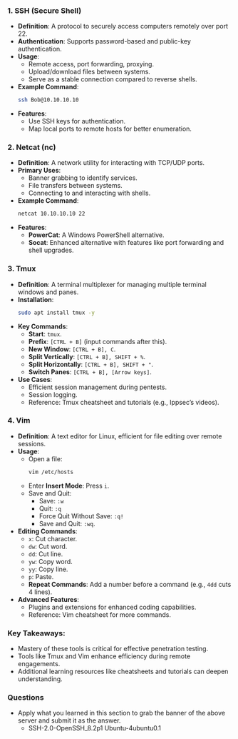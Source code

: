 ### **1. SSH (Secure Shell)**
- **Definition**: A protocol to securely access computers remotely over port 22.
- **Authentication**: Supports password-based and public-key authentication.
- **Usage**:
    - Remote access, port forwarding, proxying.
    - Upload/download files between systems.
    - Serve as a stable connection compared to reverse shells.
- **Example Command**:
    ```bash
    ssh Bob@10.10.10.10
    ```
- **Features**:
    - Use SSH keys for authentication.
    - Map local ports to remote hosts for better enumeration.



### **2. Netcat (nc)**
- **Definition**: A network utility for interacting with TCP/UDP ports.
- **Primary Uses**:
    - Banner grabbing to identify services.
    - File transfers between systems.
    - Connecting to and interacting with shells.
- **Example Command**:
    ```bash
    netcat 10.10.10.10 22
    ```
- **Features**:
    - **PowerCat**: A Windows PowerShell alternative.
    - **Socat**: Enhanced alternative with features like port forwarding and shell upgrades.



### **3. Tmux**
- **Definition**: A terminal multiplexer for managing multiple terminal windows and panes.
- **Installation**:
    ```bash
    sudo apt install tmux -y
    ```
- **Key Commands**:
    - **Start**: `tmux`.
    - **Prefix**: `[CTRL + B]` (input commands after this).
    - **New Window**: `[CTRL + B], C`.
    - **Split Vertically**: `[CTRL + B], SHIFT + %`.
    - **Split Horizontally**: `[CTRL + B], SHIFT + "`.
    - **Switch Panes**: `[CTRL + B], [Arrow keys]`.
- **Use Cases**:
    - Efficient session management during pentests.
    - Session logging.
    - Reference: Tmux cheatsheet and tutorials (e.g., Ippsec’s videos).



### **4. Vim**
- **Definition**: A text editor for Linux, efficient for file editing over remote sessions.
- **Usage**:
    - Open a file:
        ```bash
        vim /etc/hosts
        ```
    - Enter **Insert Mode**: Press `i`.
    - Save and Quit:
        - Save: `:w`
        - Quit: `:q`
        - Force Quit Without Save: `:q!`
        - Save and Quit: `:wq`.
- **Editing Commands**:
    - `x`: Cut character.
    - `dw`: Cut word.
    - `dd`: Cut line.
    - `yw`: Copy word.
    - `yy`: Copy line.
    - `p`: Paste.
    - **Repeat Commands**: Add a number before a command (e.g., `4dd` cuts 4 lines).
- **Advanced Features**:
    - Plugins and extensions for enhanced coding capabilities.
    - Reference: Vim cheatsheet for more commands.



### **Key Takeaways**:
- Mastery of these tools is critical for effective penetration testing.
- Tools like Tmux and Vim enhance efficiency during remote engagements.
- Additional learning resources like cheatsheets and tutorials can deepen understanding.



### Questions
- Apply what you learned in this section to grab the banner of the above server and submit it as the answer.
	- SSH-2.0-OpenSSH_8.2p1 Ubuntu-4ubuntu0.1